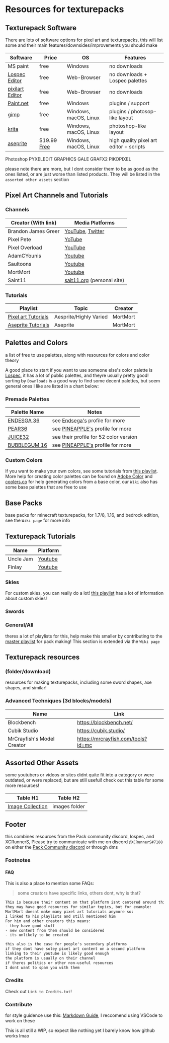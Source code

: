 <!--
Planned layout:

Software/editors
Pixel art tutorials collection
Palettes
Base Packs
Texturepack tips
Assets/references

-->

# Resources for texturepacks

## Texturepack Software

There are lots of software options for pixel art and texturepacks, this will list some and their main features/downsides/improvements you should make

Software | Price | OS | Features
--|--|--|--
MS paint | free | Windows | no downloads
[Lospec Editor](https://lospec.com/pixel-editor/app) | free | Web-Browser | no downloads + Lospec palettes
[pixilart Editor](https://www.pixilart.com/draw) | free | Web-Browser | no downloads <!-- USE THIS TYPE OF FORMAT -->
[Paint.net](https://www.getpaint.net/download.html) | free | Windows | plugins / support
[gimp](https://www.gimp.org/downloads/) | free | Windows, macOS, Linux | plugins / photosop-like layout
[krita](https://krita.org/en/download/krita-desktop/) | free | Windows, macOS, Linux | photoshop-like layout
[aseprite](https://aseprite.org/#buy) | $19.99 [Free](https://www.youtube.com/watch?v=WKeNJh_gIJU) | Windows, macOS, Linux | high quality pixel art editor + scripts
Photoshop
PYXELEDIT
GRAPHICS GALE
GRAFX2
PIKOPIXEL

please note there are more, but I dont consider them to be as good as the ones listed, or are just worse than listed products. They will be listed in the `assorted other assets` section

## Pixel Art Channels and Tutorials

### **Channels**

Creator (With link) | Media Platforms
--|--
Brandon James Greer | [YouTube](https://www.youtube.com/channel/UCC26K7LTSrJK0BPAUyyvtQg), [Twitter](https://twitter.com/BJGpixel)
Pixel Pete | [YoTube](https://www.youtube.com/user/MilkoDaily)
Pixel Overload | [YouTube](https://www.youtube.com/channel/UCAfpcnw3DvpcggcHKos_mvQ)
AdamCYounis | [Youtube](https://www.youtube.com/channel/UC08QfQDLAd9D7aYPFgBUIng)
Saultoons | [Youtube](https://www.youtube.com/user/saultoons)
MortMort | [Youtube](https://www.youtube.com/playlist?list=PLR3Ra9cf8aV06i2jKmgKvcYVHI86-4K_b)
Saint11 | [sait11.org](https://saint11.org/blog/pixel-art-tutorials/) (personal site)


### **Tutorials**

Playlist | Topic | Creator
--|--|--
[Pixel art Tutorials](https://www.youtube.com/playlist?list=PLR3Ra9cf8aV06i2jKmgKvcYVHI86-4K_b) | Aesprite/Highly Varied | MortMort
[Aseprite Tutorials](https://www.youtube.com/playlist?list=PLR3Ra9cf8aV2Zl8LIqT93rsgnpkSvmevk) | Aseprite | MortMort

## Palettes and Colors

a list of free to use palettes, along with resources for colors and color theory

A good place to start if you want to use someone else's color palette is [Lospec](https://lospec.com/palette-list), it has a lot of public palettes, and theyre usually pretty good! sorting by `Downloads` is a good way to find some decent palettes, but soem general ones I like are listed in a chart below:

### Premade Palettes

Palette Name | Notes
--|--
[ENDESGA 36](https://lospec.com/palette-list/endesga-36)| see [Endsega's](https://lospec.com/endesga) profile for more
[PEAR36](https://lospec.com/palette-list/pear36) | see [PINEAPPLE's](https://lospec.com/pinetreepizza) profile for more
[JUICE32](https://lospec.com/palette-list/juice32) | see their profile for 52 color version
[BUBBLEGUM 16](https://lospec.com/palette-list/bubblegum-16) | see [PINEAPPLE's](https://lospec.com/pinetreepizza) profile for more

### Custom Colors

If you want to make your own colors, see some tutorials from [this playlist](https://www.youtube.com/playlist?list=PLesud3jd5eXTeO3XkF1vOZzVGYsqG6APA). More help for creating color palettes can be found on [Adobe Color](https://color.adobe.com/create/color-wheel) and [coolers.co](https://coolors.co/) for help generating colors from a base color, our `Wiki` also has some base palettes that are free to use

## Base Packs

base packs for minecraft texturepacks, for 1.7/8, 1.16, and bedrock edition, see the `Wiki page` for more info

## Texturepack Tutorials

Name | Platform
--|--
Uncle Jam | [Youtube](https://www.youtube.com/c/UncleJam/videos)
Finlay | [Youtube](https://www.youtube.com/channel/UCeJcXqFJLVT4vuo_X7CZATQ)

### Skies

For custom skies, you can really do a lot! [this playlist](https://www.youtube.com/playlist?list=PLesud3jd5eXTccV8b2srMem7SE0M-GvI0) has a lot of information about custom skies!

### Swords

<!-- https://cdn.discordapp.com/attachments/796121898777837608/796943163407073322/swordparts.png -->

### General/All

theres a lot of playlists for this, help make this smaller by contributing to the [master playlist](https://youtube.com/playlist?list=PLesud3jd5eXRF27Rtg65hc8NpUGVUayp_) for pack making! This section is extended via the `Wiki page`

## Texturepack resources

### **(folder/download)**

resources for making texturepacks, including some sword shapes, axe shapes, and similar!

### Advanced Techniques (3d blocks/models)

Name | Link
--|--
Blockbench | <https://blockbench.net/>
Cubik Studio | <https://cubik.studio/>
MrCrayfish's Model Creator | <https://mrcrayfish.com/tools?id=mc>

## Assorted Other Assets

some youtubers or videos or sites didnt quite fit into a category or were outdated, or were replaced, but are still useful! check out this table for some more resources!

Table H1 | Table H2
--|--
[Image Collection](https://imgur.com/a/YgQ1qih) | images folder

## Footer

this combines resources from the Pack community discord, lospec, and XCRunnerS, Please try to communicate with me on discord `@XCRunnerS#7188` on either the [Pack Community discord](https://discord.gg/6gEuhjun8q) or through dms

### Footnotes

#### FAQ

This is also a place to mention some FAQs:

> some creators have specific links, others dont, why is that?

```1
This is because their content on that platform isnt centered around this specific topic only
they may have good resources for similar topics, but for example:
MortMort doesnt make many pixel art tutorials anymore so:
I linked to his playlists and still mentioned him
For him and other creators this means:
- they have good stuff
- new content from them should be considered 
- its unlikely to be created

this also is the case for people's secondary platforms
if they dont have soley pixel art content on a second platform
linking to their youtube is likely good enough
the platform is usually on their channel
if theres politics or other non-useful resources
I dont want to spam you with them
```

### **Credits**

Check out `Link to Credits.txt`!

### Contribute

for style guidence use this: [Markdown Guide](https://guides.github.com/features/mastering-markdown/), I reccomend using VSCode to work on these

This is all still a WIP, so expect like nothing yet I barely know how github works lmao
